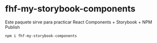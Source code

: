 # fhf-my-storybook-components

Este paquete sirve para practicar React Components + Storybook + NPM Publish

```
npm i fhf-my-storybook-components

```
